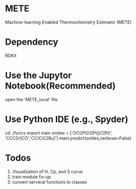 # METE
Machine-learning Enabled Thermochemistry Estimator (METE)

# Dependency

RDKit

# Use the Jupytor Notebook(Recommended)
open the 'METE_local' file

# Use Python IDE (e.g., Spyder)
cd ./funcs
import main
smiles = ['OC([Pt])([Pt])C[Pt]', 'CCC[Ir]CO','CC(C)C[Ru]']
main.predict(smiles,verbose=False)


# Todos
1. Visualization of H, Cp, and S curve 
2. train module fix-up
3. convert serveral functions to classes

